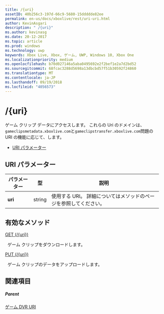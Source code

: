 ```yaml
---
title: /{uri}
assetID: 40b256c3-197d-66c9-5680-15ddddde82ee
permalink: en-us/docs/xboxlive/rest/uri-uri.html
author: KevinAsgari
description: " /{uri}"
ms.author: kevinasg
ms.date: 20-12-2017
ms.topic: article
ms.prod: windows
ms.technology: uwp
keywords: Xbox Live, Xbox, ゲーム, UWP, Windows 10, Xbox One
ms.localizationpriority: medium
ms.openlocfilehash: b70d027146a5aba0495692e2f2bef1e2a7d2bd52
ms.sourcegitcommit: 68fcac3288d5698a13dbcbd57f51b30592f24860
ms.translationtype: MT
ms.contentlocale: ja-JP
ms.lasthandoff: 09/19/2018
ms.locfileid: "4056573"
---
```

# <a name="uri"></a>/{uri}
ゲーム クリップ データにアクセスします。 これらの Uri のドメインは、`gameclipsmetadata.xboxlive.com`と`gameclipstransfer.xboxlive.com`問題の URI の機能に応じて、します。
 
  * [URI パラメーター](#ID4EX)
 
<a id="ID4EX"></a>

 
## <a name="uri-parameters"></a>URI パラメーター
 
| パラメーター| 型| 説明| 
| --- | --- | --- | 
| <b>uri</b>| string| 使用する URI。 詳細についてはメソッドのページを参照してください。| 
  
<a id="ID4ETB"></a>

 
## <a name="valid-methods"></a>有効なメソッド

[GET (/{uri})](uri-uriget.md)

&nbsp;&nbsp;ゲーム クリップをダウンロードします。

[PUT (/{uri})](uri-uriput.md)

&nbsp;&nbsp;ゲーム クリップのデータをアップロードします。
 
<a id="ID4EAC"></a>

 
## <a name="see-also"></a>関連項目
 
<a id="ID4ECC"></a>

 
##### <a name="parent"></a>Parent 

[ゲーム DVR URI](atoc-reference-dvr.md)

   
